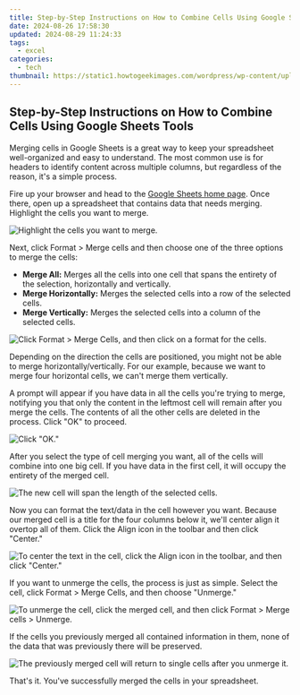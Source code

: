 ```yaml
---
title: Step-by-Step Instructions on How to Combine Cells Using Google Sheets Tools
date: 2024-08-26 17:58:30
updated: 2024-08-29 11:24:33
tags:
  - excel
categories:
  - tech
thumbnail: https://static1.howtogeekimages.com/wordpress/wp-content/uploads/2018/11/SheetsHeader.png
---
```


## Step-by-Step Instructions on How to Combine Cells Using Google Sheets Tools

Merging cells in Google Sheets is a great way to keep your spreadsheet well-organized and easy to understand. The most common use is for headers to identify content across multiple columns, but regardless of the reason, it's a simple process.

 Fire up your browser and head to the [Google Sheets home page](https://docs.google.com/spreadsheets/). Once there, open up a spreadsheet that contains data that needs merging. Highlight the cells you want to merge.

![Highlight the cells you want to merge.](https://static1.howtogeekimages.com/wordpress/wp-content/uploads/2019/10/2019-10-28_10h47_00.png) 

 Next, click Format > Merge cells and then choose one of the three options to merge the cells:

* **Merge All:** Merges all the cells into one cell that spans the entirety of the selection, horizontally and vertically.
* **Merge Horizontally:** Merges the selected cells into a row of the selected cells.
* **Merge Vertically:** Merges the selected cells into a column of the selected cells.

![Click Format &gt; Merge Cells, and then click on a format for the cells.](https://static1.howtogeekimages.com/wordpress/wp-content/uploads/2019/10/2019-10-28_10h48_11.png) 

 Depending on the direction the cells are positioned, you might not be able to merge horizontally/vertically. For our example, because we want to merge four horizontal cells, we can't merge them vertically.

 A prompt will appear if you have data in all the cells you're trying to merge, notifying you that only the content in the leftmost cell will remain after you merge the cells. The contents of all the other cells are deleted in the process. Click "OK" to proceed.

![Click &quot;OK.&quot;](https://static1.howtogeekimages.com/wordpress/wp-content/uploads/2019/10/2019-10-28_10h58_02.png) 

 After you select the type of cell merging you want, all of the cells will combine into one big cell. If you have data in the first cell, it will occupy the entirety of the merged cell.

![The new cell will span the length of the selected cells.](https://static1.howtogeekimages.com/wordpress/wp-content/uploads/2019/10/2019-10-28_10h55_22.png) 

 Now you can format the text/data in the cell however you want. Because our merged cell is a title for the four columns below it, we'll center align it overtop all of them. Click the Align icon in the toolbar and then click "Center."

![To center the text in the cell, click the Align icon in the toolbar, and then click &quot;Center.&quot;](https://static1.howtogeekimages.com/wordpress/wp-content/uploads/2019/10/2019-10-28_11h08_18.png) 

 If you want to unmerge the cells, the process is just as simple. Select the cell, click Format > Merge Cells, and then choose "Unmerge."

![To unmerge the cell, click the merged cell, and then click Format &gt; Merge cells &gt; Unmerge.](https://static1.howtogeekimages.com/wordpress/wp-content/uploads/2019/10/2019-10-28_11h18_56.png) 

 If the cells you previously merged all contained information in them, none of the data that was previously there will be preserved.

![The previously merged cell will return to single cells after you unmerge it.](https://static1.howtogeekimages.com/wordpress/wp-content/uploads/2019/10/2019-10-28_11h22_06.png) 

 That's it. You've successfully merged the cells in your spreadsheet.

<ins class="adsbygoogle"
     style="display:block"
     data-ad-format="autorelaxed"
     data-ad-client="ca-pub-7571918770474297"
     data-ad-slot="1223367746"></ins>



<ins class="adsbygoogle"
     style="display:block"
     data-ad-client="ca-pub-7571918770474297"
     data-ad-slot="8358498916"
     data-ad-format="auto"
     data-full-width-responsive="true"></ins>
